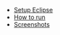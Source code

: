   * [Setup Eclipse](EclipseSetup.md)
  * [How to run](HowToRun.md)
  * [Screenshots](Screenshots.md)
